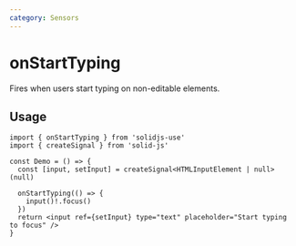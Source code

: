 ```yaml
---
category: Sensors
---
```


# onStartTyping

Fires when users start typing on non-editable elements.

## Usage

```tsx
import { onStartTyping } from 'solidjs-use'
import { createSignal } from 'solid-js'

const Demo = () => {
  const [input, setInput] = createSignal<HTMLInputElement | null>(null)

  onStartTyping(() => {
    input()!.focus()
  })
  return <input ref={setInput} type="text" placeholder="Start typing to focus" />
}
```
